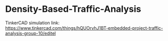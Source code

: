 # Density-Based-Traffic-Analysis

TinkerCAD simulation link: https://www.tinkercad.com/things/hQUOrvhJ1BT-embedded-project-traffic-analysis-group-10/editel
